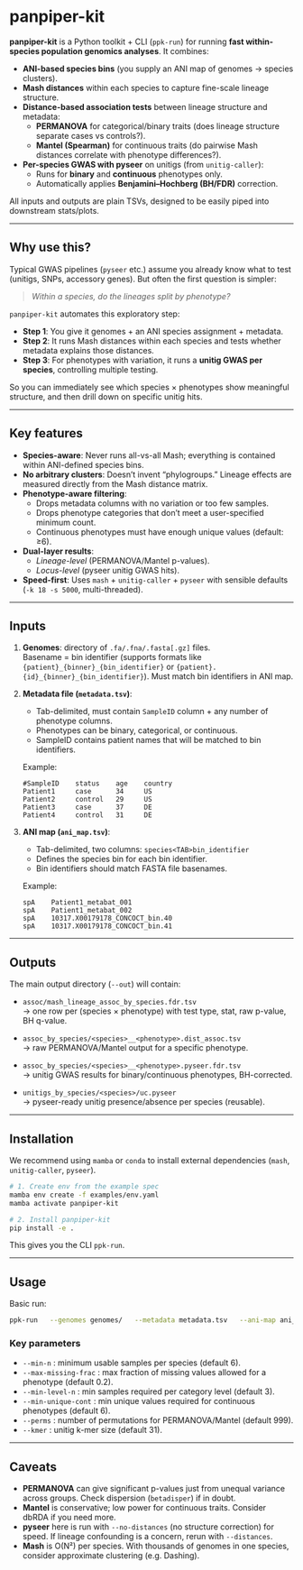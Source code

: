 # panpiper-kit

**panpiper-kit** is a Python toolkit + CLI (`ppk-run`) for running **fast within-species population genomics analyses**. It combines:

- **ANI-based species bins** (you supply an ANI map of genomes → species clusters).
- **Mash distances** within each species to capture fine-scale lineage structure.
- **Distance-based association tests** between lineage structure and metadata:
  - **PERMANOVA** for categorical/binary traits (does lineage structure separate cases vs controls?).
  - **Mantel (Spearman)** for continuous traits (do pairwise Mash distances correlate with phenotype differences?).
- **Per-species GWAS with pyseer** on unitigs (from `unitig-caller`):
  - Runs for **binary** and **continuous** phenotypes only.
  - Automatically applies **Benjamini–Hochberg (BH/FDR)** correction.

All inputs and outputs are plain TSVs, designed to be easily piped into downstream stats/plots.

---

## Why use this?

Typical GWAS pipelines (`pyseer` etc.) assume you already know what to test (unitigs, SNPs, accessory genes). But often the first question is simpler:

> *Within a species, do the lineages split by phenotype?*

`panpiper-kit` automates this exploratory step:

- **Step 1**: You give it genomes + an ANI species assignment + metadata.
- **Step 2**: It runs Mash distances within each species and tests whether metadata explains those distances.
- **Step 3**: For phenotypes with variation, it runs a **unitig GWAS per species**, controlling multiple testing.

So you can immediately see which species × phenotypes show meaningful structure, and then drill down on specific unitig hits.

---

## Key features

- **Species-aware**: Never runs all-vs-all Mash; everything is contained within ANI-defined species bins.
- **No arbitrary clusters**: Doesn’t invent “phylogroups.” Lineage effects are measured directly from the Mash distance matrix.
- **Phenotype-aware filtering**:
  - Drops metadata columns with no variation or too few samples.
  - Drops phenotype categories that don’t meet a user-specified minimum count.
  - Continuous phenotypes must have enough unique values (default: ≥6).
- **Dual-layer results**:
  - *Lineage-level* (PERMANOVA/Mantel p-values).
  - *Locus-level* (pyseer unitig GWAS hits).
- **Speed-first**: Uses `mash` + `unitig-caller` + `pyseer` with sensible defaults (`-k 18 -s 5000`, multi-threaded).

---

## Inputs

1. **Genomes**: directory of `.fa/.fna/.fasta[.gz]` files.  
   Basename = bin identifier (supports formats like `{patient}_{binner}_{bin_identifier}` or `{patient}.{id}_{binner}_{bin_identifier}`).
   Must match bin identifiers in ANI map.

2. **Metadata file (`metadata.tsv`)**:  
   - Tab-delimited, must contain `SampleID` column + any number of phenotype columns.
   - Phenotypes can be binary, categorical, or continuous.
   - SampleID contains patient names that will be matched to bin identifiers.

   Example:
   ```
   #SampleID    status    age    country
   Patient1     case      34     US
   Patient2     control   29     US
   Patient3     case      37     DE
   Patient4     control   31     DE
   ```

3. **ANI map (`ani_map.tsv`)**:  
   - Tab-delimited, two columns: `species<TAB>bin_identifier`
   - Defines the species bin for each bin identifier.
   - Bin identifiers should match FASTA file basenames.

   Example:
   ```
   spA    Patient1_metabat_001
   spA    Patient1_metabat_002
   spA    10317.X00179178_CONCOCT_bin.40
   spA    10317.X00179178_CONCOCT_bin.41
   ```

---

## Outputs

The main output directory (`--out`) will contain:

- `assoc/mash_lineage_assoc_by_species.fdr.tsv`  
  → one row per (species × phenotype) with test type, stat, raw p-value, BH q-value.

- `assoc_by_species/<species>__<phenotype>.dist_assoc.tsv`  
  → raw PERMANOVA/Mantel output for a specific phenotype.

- `assoc_by_species/<species>__<phenotype>.pyseer.fdr.tsv`  
  → unitig GWAS results for binary/continuous phenotypes, BH-corrected.

- `unitigs_by_species/<species>/uc.pyseer`  
  → pyseer-ready unitig presence/absence per species (reusable).

---

## Installation

We recommend using `mamba` or `conda` to install external dependencies (`mash`, `unitig-caller`, `pyseer`).

```bash
# 1. Create env from the example spec
mamba env create -f examples/env.yaml
mamba activate panpiper-kit

# 2. Install panpiper-kit
pip install -e .
```

This gives you the CLI `ppk-run`.

---

## Usage

Basic run:

```bash
ppk-run   --genomes genomes/   --metadata metadata.tsv   --ani-map ani_map.tsv   --out out_ppk   --threads 32 --perms 999   --mash-k 18 --mash-s 5000   --min-n 6 --max-missing-frac 0.2 --min-level-n 3 --min-unique-cont 6   --kmer 31
```

### Key parameters

- `--min-n` : minimum usable samples per species (default 6).
- `--max-missing-frac` : max fraction of missing values allowed for a phenotype (default 0.2).
- `--min-level-n` : min samples required per category level (default 3).
- `--min-unique-cont` : min unique values required for continuous phenotypes (default 6).
- `--perms` : number of permutations for PERMANOVA/Mantel (default 999).
- `--kmer` : unitig k-mer size (default 31).

---

## Caveats

- **PERMANOVA** can give significant p-values just from unequal variance across groups. Check dispersion (`betadisper`) if in doubt.
- **Mantel** is conservative; low power for continuous traits. Consider dbRDA if you need more.
- **pyseer** here is run with `--no-distances` (no structure correction) for speed. If lineage confounding is a concern, rerun with `--distances`.
- **Mash** is O(N²) per species. With thousands of genomes in one species, consider approximate clustering (e.g. Dashing).

